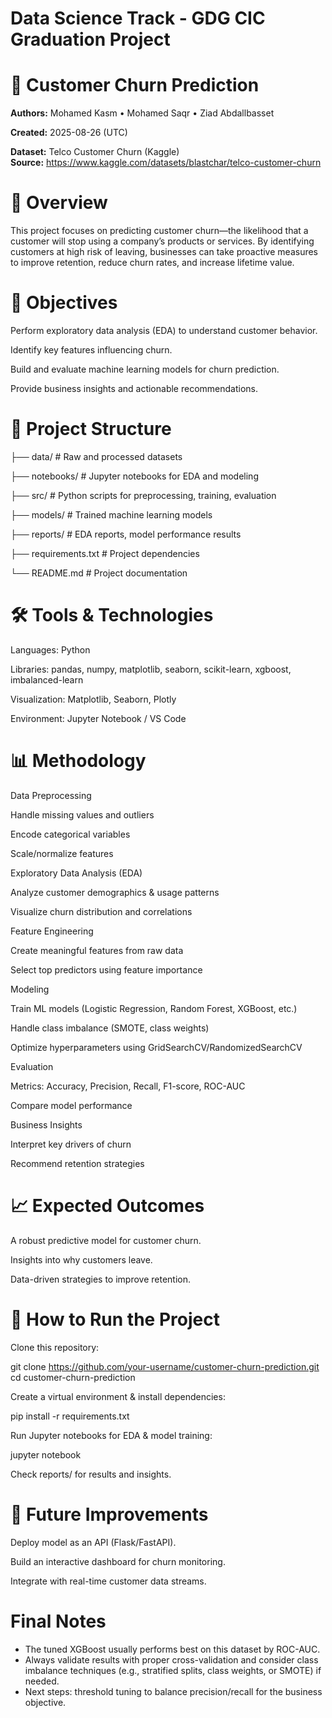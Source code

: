 # Data Science Track - GDG CIC Graduation Project



# 📌 Customer Churn Prediction

**Authors:** Mohamed Kasm • Mohamed Saqr • Ziad Abdallbasset

**Created:** 2025-08-26 (UTC)

**Dataset:** Telco Customer Churn (Kaggle)  
**Source:** https://www.kaggle.com/datasets/blastchar/telco-customer-churn


# 📌 Overview

This project focuses on predicting customer churn—the likelihood that a customer will stop using a company’s products or services. By identifying customers at high risk of leaving, businesses can take proactive measures to improve retention, reduce churn rates, and increase lifetime value.

# 🎯 Objectives

Perform exploratory data analysis (EDA) to understand customer behavior.

Identify key features influencing churn.

Build and evaluate machine learning models for churn prediction.

Provide business insights and actionable recommendations.

# 📂 Project Structure
├── data/                # Raw and processed datasets

├── notebooks/           # Jupyter notebooks for EDA and modeling

├── src/                 # Python scripts for preprocessing, training, evaluation

├── models/              # Trained machine learning models

├── reports/             # EDA reports, model performance results

├── requirements.txt     # Project dependencies

└── README.md            # Project documentation


# 🛠️ Tools & Technologies

Languages: Python

Libraries: pandas, numpy, matplotlib, seaborn, scikit-learn, xgboost, imbalanced-learn

Visualization: Matplotlib, Seaborn, Plotly

Environment: Jupyter Notebook / VS Code

# 📊 Methodology

Data Preprocessing

Handle missing values and outliers

Encode categorical variables

Scale/normalize features

Exploratory Data Analysis (EDA)

Analyze customer demographics & usage patterns

Visualize churn distribution and correlations

Feature Engineering

Create meaningful features from raw data

Select top predictors using feature importance

Modeling

Train ML models (Logistic Regression, Random Forest, XGBoost, etc.)

Handle class imbalance (SMOTE, class weights)

Optimize hyperparameters using GridSearchCV/RandomizedSearchCV

Evaluation

Metrics: Accuracy, Precision, Recall, F1-score, ROC-AUC

Compare model performance

Business Insights

Interpret key drivers of churn

Recommend retention strategies

# 📈 Expected Outcomes

A robust predictive model for customer churn.

Insights into why customers leave.

Data-driven strategies to improve retention.

# 🚀 How to Run the Project

Clone this repository:

git clone https://github.com/your-username/customer-churn-prediction.git
cd customer-churn-prediction


Create a virtual environment & install dependencies:

pip install -r requirements.txt


Run Jupyter notebooks for EDA & model training:

jupyter notebook


Check reports/ for results and insights.

# 📌 Future Improvements

Deploy model as an API (Flask/FastAPI).

Build an interactive dashboard for churn monitoring.

Integrate with real-time customer data streams. 
  

# Final Notes
- The tuned XGBoost usually performs best on this dataset by ROC-AUC.
- Always validate results with proper cross-validation and consider class imbalance techniques (e.g., stratified splits, class weights, or SMOTE) if needed.
- Next steps: threshold tuning to balance precision/recall for the business objective.

